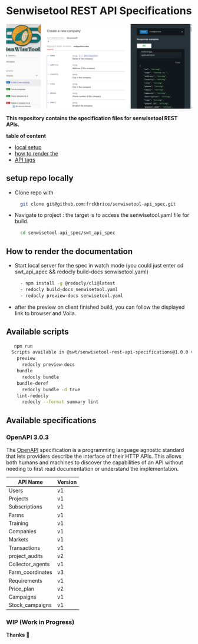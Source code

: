 # Senwisetool REST API Specifications

![dislay image](docs/swt-project-image.png)

__This repository contains the specification files for  senwisetool REST APIs.__

__table of content__

- [local setup](#setup-repo-locally)
- [how to render the](#how-to-render-the-documentation)
- [API tags](#api-tags)

## setup repo locally

- Clone repo with
  
  ```bash
    git clone git@github.com:frckbrice/senwisetool-api_spec.git
  ```

- Navigate to project : the target is to access the senwisetool.yaml file for build.

  ```bash
    cd senwisetool-api_spec/swt_api_spec
  ```

## How to render the documentation

<!-- - Install Redoc CLI with the command `npm i redoc-cli -g` -->

- Start local server for the spec in watch mode (you could just enter cd swt_api_apec && redocly build-docs senwisetool.yaml)

    ```bash
      - npm install -g @redocly/cli@latest
      - redocly build-docs senwisetool.yaml
      - redocly preview-docs senwisetool.yaml
    ```
- after the preview on client finished build, you can follow the displayed link to browser and Voila.
## Available scripts
  ```bash
     npm run
    Scripts available in @swt/senwisetool-rest-api-specifications@1.0.0 via `npm run-script`:
      preview
        redocly preview-docs
      bundle
        redocly bundle
      bundle-deref
        redocly bundle -d true
      lint-redocly
        redocly --format summary lint
  ```
## Available specifications

### OpenAPI 3.0.3

  The [OpenAPI](https://swagger.io/specification/v3/) specification is a programming language agnostic standard that lets providers describe the interface of their HTTP APIs. This allows both humans and machines to discover the capabilities of an API without needing to first read documentation or understand the implementation.
   
  | API Name              | Version |
  |-----------------------|---------|
  | Users                 | v1      |                      
  | Projects              | v1      |                           |
  | Subscriptions         | v1      |
  | Farms                 | v1      |
  | Training              | v1      | 
  | Companies             | v1      | 
  | Markets               | v1      | 
  | Transactions          | v1      | 
  | project_audits        | v2      |
  | Collector_agents      | v1      | 
  | Farm_coordinates      | v3      | 
  | Requirements          | v1      | 
  | Price_plan            | v2      |
  | Campaigns             | v1      | 
  | Stock_campaigns       | v1      | 
                         

### WIP (Work in Progress)
__Thanks 🚀__
